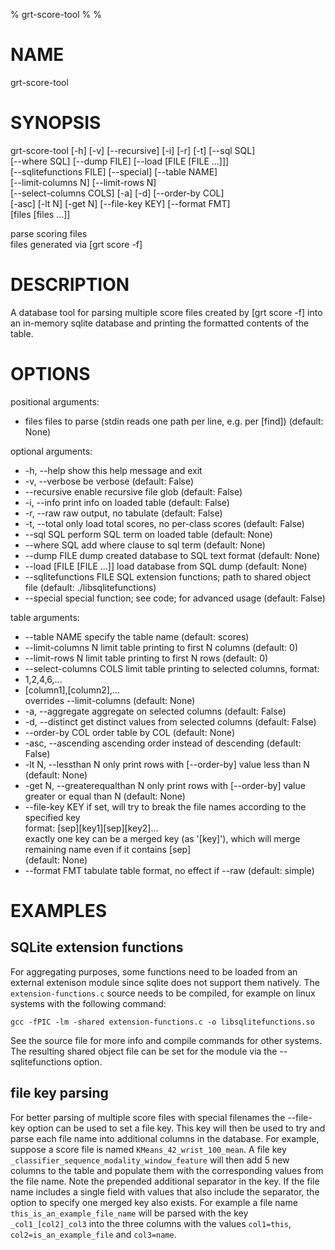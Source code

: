 % grt-score-tool
%
%

# NAME

grt-score-tool

# SYNOPSIS
grt-score-tool [-h] [-v] [--recursive] [-i] [-r] [-t] [--sql SQL]  
               [--where SQL] [--dump FILE] [--load [FILE [FILE ...]]]  
               [--sqlitefunctions FILE] [--special] [--table NAME]  
               [--limit-columns N] [--limit-rows N]  
               [--select-columns COLS] [-a] [-d] [--order-by COL]  
               [-asc] [-lt N] [-get N] [--file-key KEY] [--format FMT]  
               [files [files ...]]

parse scoring files  
files generated via [grt score -f]

# DESCRIPTION
A database tool for parsing multiple score files created by [grt score -f] into an in-memory sqlite database and printing the formatted contents of the table.

# OPTIONS
positional arguments:
-  files                 files to parse (stdin reads one path per line, e.g. per [find]) (default: None)

optional arguments:
-  -h, --help            show this help message and exit
-  -v, --verbose         be verbose (default: False)
-  --recursive           enable recursive file glob (default: False)
-  -i, --info            print info on loaded table (default: False)
-  -r, --raw             raw output, no tabulate (default: False)
-  -t, --total           only load total scores, no per-class scores (default: False)
-  --sql SQL             perform SQL term on loaded table (default: None)
-  --where SQL           add where clause to sql term (default: None)
-  --dump FILE           dump created database to SQL text format (default: None)
-  --load [FILE [FILE ...]] load database from SQL dump (default: None)
-  --sqlitefunctions FILE SQL extension functions; path to shared object file (default: ./libsqlitefunctions)
-  --special             special function; see code; for advanced usage (default: False)

table arguments:
-  --table NAME          specify the table name (default: scores)
-  --limit-columns N     limit table printing to first N columns (default: 0)
-  --limit-rows N        limit table printing to first N rows (default: 0)
-  --select-columns COLS limit table printing to selected columns, format:
  - 1,2,4,6,...
  - [column1],[column2],...  
overrides --limit-columns (default: None)
-  -a, --aggregate       aggregate on selected columns (default: False)
-  -d, --distinct        get distinct values from selected columns (default: False)
-  --order-by COL        order table by COL (default: None)
-  -asc, --ascending     ascending order instead of descending (default: False)
-  -lt N, --lessthan N   only print rows with [--order-by] value less than N (default: None)
-  -get N, --greaterequalthan N only print rows with [--order-by] value greater or equal than N (default: None)
-  --file-key KEY        if set, will try to break the file names according to the specified key  
format: [sep][key1][sep][key2]...  
exactly one key can be a merged key (as '[key]'), which will merge remaining name even if it contains [sep]  
(default: None)
-  --format FMT          tabulate table format, no effect if --raw (default: simple)

# EXAMPLES

## SQLite extension functions
For aggregating purposes, some functions need to be loaded from an external extenison module since sqlite does not support them natively. The `extension-functions.c` source needs to be compiled, for example on linux systems with the following command:
```
gcc -fPIC -lm -shared extension-functions.c -o libsqlitefunctions.so
```
See the source file for more info and compile commands for other systems. The resulting shared object file can be set for the module via the --sqlitefunctions option.

## file key parsing
For better parsing of multiple score files with special filenames the --file-key option can be used to set a file key. This key will then be used to try and parse each file name into additional columns in the database. For example, suppose a score file is named `KMeans_42_wrist_100_mean`. A file key `_classifier_sequence_modality_window_feature` will then add 5 new columns to the table and populate them with the corresponding values from the file name. Note the prepended additional separator in the key. If the file name includes a single field with values that also include the separator, the option to specify one merged key also exists. For example a file name `this_is_an_example_file_name` will be parsed with the key `_col1_[col2]_col3` into the three columns with the values `col1=this`, `col2=is_an_example_file` and `col3=name`.
